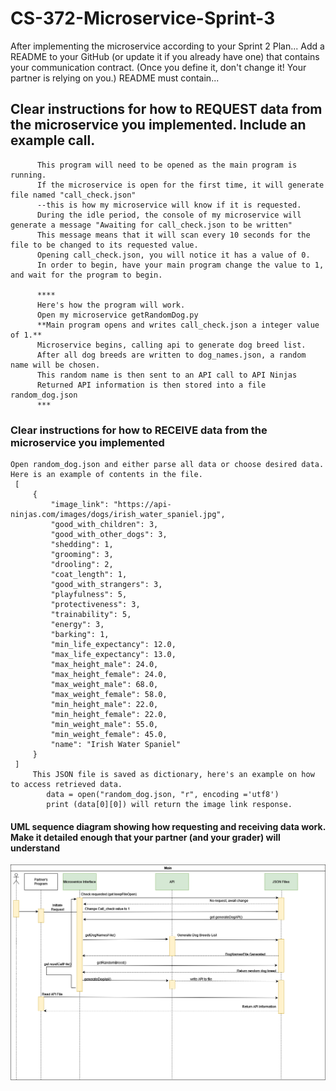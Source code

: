 # CS-372-Microservice-Sprint-3
 After implementing the microservice according to your Sprint 2 Plan...
    Add a README to your GitHub (or update it if you already have one) that contains your communication contract. (Once you define it, don't change it! Your partner is relying on you.) README must contain...
    
## Clear instructions for how to REQUEST data from the microservice you implemented. Include an example call.  

          This program will need to be opened as the main program is running.  
          If the microservice is open for the first time, it will generate file named "call_check.json"  
          --this is how my microservice will know if it is requested.  
          During the idle period, the console of my microservice will generate a message "Awaiting for call_check.json to be written"  
          This message means that it will scan every 10 seconds for the file to be changed to its requested value.  
          Opening call_check.json, you will notice it has a value of 0.  
          In order to begin, have your main program change the value to 1, and wait for the program to begin.  
           
          ****   
          Here's how the program will work.  
          Open my microservice getRandomDog.py  
          **Main program opens and writes call_check.json a integer value of 1.**  
          Microservice begins, calling api to generate dog breed list.  
          After all dog breeds are written to dog_names.json, a random name will be chosen.  
          This random name is then sent to an API call to API Ninjas  
          Returned API information is then stored into a file random_dog.json  
          ***
            
          
### Clear instructions for how to RECEIVE data from the microservice you implemented  

    Open random_dog.json and either parse all data or choose desired data.  
    Here is an example of contents in the file.    
     [
         {
             "image_link": "https://api-ninjas.com/images/dogs/irish_water_spaniel.jpg",
             "good_with_children": 3,
             "good_with_other_dogs": 3,
             "shedding": 1,
             "grooming": 3,
             "drooling": 2,
             "coat_length": 1,
             "good_with_strangers": 3,
             "playfulness": 5,
             "protectiveness": 3,
             "trainability": 5,
             "energy": 3,
             "barking": 1,
             "min_life_expectancy": 12.0,
             "max_life_expectancy": 13.0,
             "max_height_male": 24.0,
             "max_height_female": 24.0,
             "max_weight_male": 68.0,
             "max_weight_female": 58.0,
             "min_height_male": 22.0,
             "min_height_female": 22.0,
             "min_weight_male": 55.0,
             "min_weight_female": 45.0,
             "name": "Irish Water Spaniel"
         }
     ]
         This JSON file is saved as dictionary, here's an example on how to access retrieved data.
            data = open("random_dog.json, "r", encoding ='utf8')  
            print (data[0][0]) will return the image link response.  
 #### UML sequence diagram showing how requesting and receiving data work. Make it detailed enough that your partner (and your grader) will understand  
  ![UML Diagram](UML.png)  
